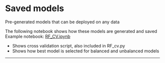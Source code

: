 # Saved models
Pre-generated models that can be deployed on any data

The following notebook shows how these models are generated and saved
Example notebook: [RF_CV.ipynb](https://github.com/ioannisa92/RiboVsPolyA/blob/master/examples/RF_CV.ipynb)
  * Shows cross validation script, also included in RF_cv.py
  * Shows how best model is selected for balanced and unbalanced models

---
